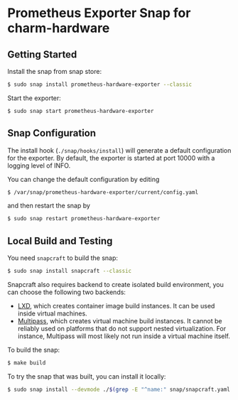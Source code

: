 # Prometheus Exporter Snap for charm-hardware


## Getting Started

Install the snap from snap store:

```bash
$ sudo snap install prometheus-hardware-exporter --classic
```

Start the exporter:

```bash
$ sudo snap start prometheus-hardware-exporter
```

## Snap Configuration

The install hook (`./snap/hooks/install`) will generate a default configuration
for the exporter. By default, the exporter is started at port 10000 with a
logging level of INFO.

You can change the default configuration by editing

```bash
$ /var/snap/prometheus-hardware-exporter/current/config.yaml
```

and then restart the snap by

```bash
$ sudo snap restart prometheus-hardware-exporter
```

## Local Build and Testing

You need `snapcraft` to build the snap:

```bash
$ sudo snap install snapcraft --classic
```

Snapcraft also requires backend to create isolated build environment, you can
choose the following two backends:

- [LXD](https://linuxcontainers.org/lxd/introduction/), which creates container
  image build instances. It can be used inside virtual machines.
- [Multipass](https://multipass.run/), which creates virtual machine build
  instances. It cannot be reliably used on platforms that do not support nested
  virtualization. For instance, Multipass will most likely not run inside a
  virtual machine itself.

To build the snap:

```bash
$ make build
```

To try the snap that was built, you can install it locally:

```bash
$ sudo snap install --devmode ./$(grep -E "^name:" snap/snapcraft.yaml | awk '{print $2}').snap
```
